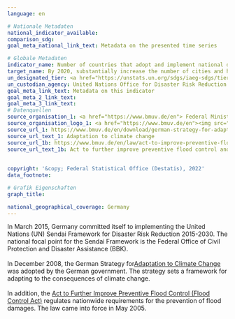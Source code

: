 ```yaml
---
language: en    

# Nationale Metadaten    
national_indicator_available:     
comparison_sdg:     
goal_meta_national_link_text: Metadata on the presented time series    

# Globale Metadaten    
indicator_name: Number of countries that adopt and implement national disaster risk reduction strategies in line with the Sendai Framework for Disaster Risk Reduction 2015–2030    
target_name: By 2020, substantially increase the number of cities and human settlements adopting and implementing integrated policies and plans towards inclusion, resource efficiency, mitigation and adaptation to climate change, resilience to disasters, and develop and implement, in line with the Sendai Framework for Disaster Risk Reduction 2015-2030, holistic disaster risk management at all levels    
un_designated_tier: <a href="https://unstats.un.org/sdgs/iaeg-sdgs/tier-classification/" title="Click here for more information on the UN tier classification."  target="_blank">Tier II</a>    
un_custodian_agency: United Nations Office for Disaster Risk Reduction (UNDRR)    
goal_meta_link_text: Metadata on this indicator    
goal_meta_2_link_text:     
goal_meta_3_link_text:         
# Datenquellen
source_organisation_1: <a href="https://www.bmuv.de/en"> Federal Ministry for the Environment, Nature Conservation, Nuclear Safety and Consumer Protection </a>
source_organisation_logo_1: <a href="https://www.bmuv.de/en"><img src="https://g205sdgs.github.io/sdg-indicators/public/OrgImgEn/bmuv.png" alt="Logo bmuv" style="height:60px; width:148px"/></a>
source_url_1: https://www.bmuv.de/en/download/german-strategy-for-adaptation-to-climate-change-summary
source_url_text_1: Adaptation to climate change
source_url_1b: https://www.bmuv.de/en/law/act-to-improve-preventive-flood-control
source_url_text_1b: Act to further improve preventive flood control and simplify flood protection procedures as amended
    
    
copyright: '&copy; Federal Statistical Office (Destatis), 2022'    
data_footnote:     

# Grafik Eigenschaften    
graph_title:     

national_geographical_coverage: Germany    
---
```



In March 2015, Germany committed itself to implementing the United Nations (UN) Sendai Framework for Disaster Risk Reduction 2015-2030. The national focal point for the Sendai Framework is the Federal Office of Civil Protection and Disaster Assistance (BBK).<br><br>
In December 2008, the German Strategy for<a href="https://www.bmu.de/en/topics/climate-energy/climate/adaptation-to-climate-change/">Adaptation to Climate Change</a> was adopted by the German government. The strategy sets a framework for adapting to the consequences of climate change.<br>
<br>
In addition, the <a href="https://www.bmu.de/en/law/act-to-further-improve-preventive-flood-control-and-simplify-flood-protection-procedures/">Act to Further Improve Preventive Flood Control (Flood Control Act)</a> regulates nationwide requirements for the prevention of flood damages. The law came into force in May 2005.